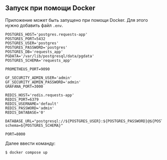 ## Запуск при помощи Docker

Приложение может быть запущено при помощи Docker. Для этого нужно добавить файл `.env`.

```
POSTGRES_HOST='postgres.requests-app'
POSTGRES_PORT=5432
POSTGRES_USER='postgres'
POSTGRES_PASSWORD='postgres'
POSTGRES_DB='requests_app'
PGDATA='/var/lib/postgresql/data/pgdata'
POSTGRES_SCHEMA='requests_app'

PROMETHEUS_PORT=9090

GF_SECURITY_ADMIN_USER='admin'
GF_SECURITY_ADMIN_PASSWORD='admin'
GRAFANA_PORT=3000

REDIS_HOST='redis.requests-app'
REDIS_PORT=6379
REDIS_USERNAME='default'
REDIS_PASSWORD='admin'
REDIS_DATABASE='0'

DATABASE_URL="postgresql://${POSTGRES_USER}:${POSTGRES_PASSWORD}@${POSTGRES_HOST}:${POSTGRES_PORT}/${POSTGRES_DB}?schema=${POSTGRES_SCHEMA}"

PORT=8000
```

Далее ввести команду:

```sh
$ docker compose up
```
